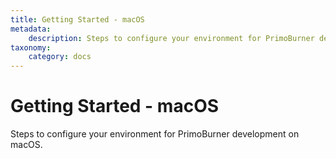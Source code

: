 ```yaml
---
title: Getting Started - macOS
metadata:
    description: Steps to configure your environment for PrimoBurner development on macOS.
taxonomy:
    category: docs
---
```


# Getting Started - macOS

Steps to configure your environment for PrimoBurner development on macOS.
